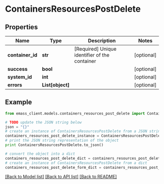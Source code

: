# ContainersResourcesPostDelete


## Properties
Name | Type | Description | Notes
------------ | ------------- | ------------- | -------------
**container_id** | **str** | [Required] Unique identifier of the container | [optional] 
**success** | **bool** |  | [optional] 
**system_id** | **int** |  | [optional] 
**errors** | **List[object]** |  | [optional] 

## Example

```python
from emass_client.models.containers_resources_post_delete import ContainersResourcesPostDelete

# TODO update the JSON string below
json = "{}"
# create an instance of ContainersResourcesPostDelete from a JSON string
containers_resources_post_delete_instance = ContainersResourcesPostDelete.from_json(json)
# print the JSON string representation of the object
print ContainersResourcesPostDelete.to_json()

# convert the object into a dict
containers_resources_post_delete_dict = containers_resources_post_delete_instance.to_dict()
# create an instance of ContainersResourcesPostDelete from a dict
containers_resources_post_delete_form_dict = containers_resources_post_delete.from_dict(containers_resources_post_delete_dict)
```
[[Back to Model list]](../README.md#documentation-for-models) [[Back to API list]](../README.md#documentation-for-api-endpoints) [[Back to README]](../README.md)



